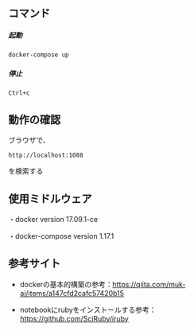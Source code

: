 ## コマンド

##### 起動
```
docker-compose up
```

##### 停止
```
Ctrl+c
```

## 動作の確認
ブラウザで、
```
http://localhost:1088
```
を検索する

## 使用ミドルウェア
・docker version 17.09.1-ce

・docker-compose version 1.17.1


## 参考サイト
- dockerの基本的構築の参考：https://qiita.com/muk-ai/items/a147cfd2cafc57420b15

- notebookにrubyをインストールする参考：https://github.com/SciRuby/iruby
